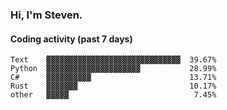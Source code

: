 ### Hi, I'm Steven.

#### Coding activity (past 7 days)
```
Text    ▓▓▓▓▓▓▓▓▓▓▓▓▓▓▓▓▓▓▓▓▓▓▓▓▓▓▓▓▓▓  39.67%
Python  ▓▓▓▓▓▓▓▓▓▓▓▓▓▓▓▓▓▓▓▓▓           28.99%
C#      ▓▓▓▓▓▓▓▓▓▓                      13.71%
Rust    ▓▓▓▓▓▓▓                         10.17%
other   ▓▓▓▓▓                            7.45%
```

